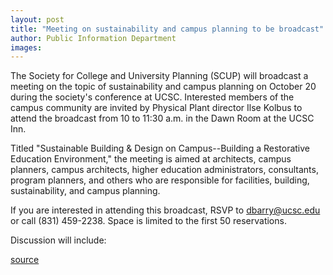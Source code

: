```yaml
---
layout: post
title: "Meeting on sustainability and campus planning to be broadcast"
author: Public Information Department
images:
---
```


The Society for College and University Planning (SCUP) will broadcast a meeting on the topic of sustainability and campus planning on October 20 during the society's conference at UCSC. Interested members of the campus community are invited by Physical Plant director Ilse Kolbus to attend the broadcast from 10 to 11:30 a.m. in the Dawn Room at the UCSC Inn.

Titled "Sustainable Building & Design on Campus--Building a Restorative Education Environment," the meeting is aimed at architects, campus planners, campus architects, higher education administrators, consultants, program planners, and others who are responsible for facilities, building, sustainability, and campus planning.

If you are interested in attending this broadcast, RSVP to [dbarry@ucsc.edu][1] or call (831) 459-2238. Space is limited to the first 50 reservations.

Discussion will include:

[1]: mailto:dbarry@ucsc.edu

[source](http://www1.ucsc.edu/currents/04-05/10-18/brief-broadcast.asp "Permalink to brief-broadcast")
